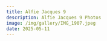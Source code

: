 ```yaml
---
title: Alfie Jacques 9
description: Alfie Jacques 9 Photos
image: /img/gallery/IMG_1907.jpeg
date: 2025-05-11
---
```


